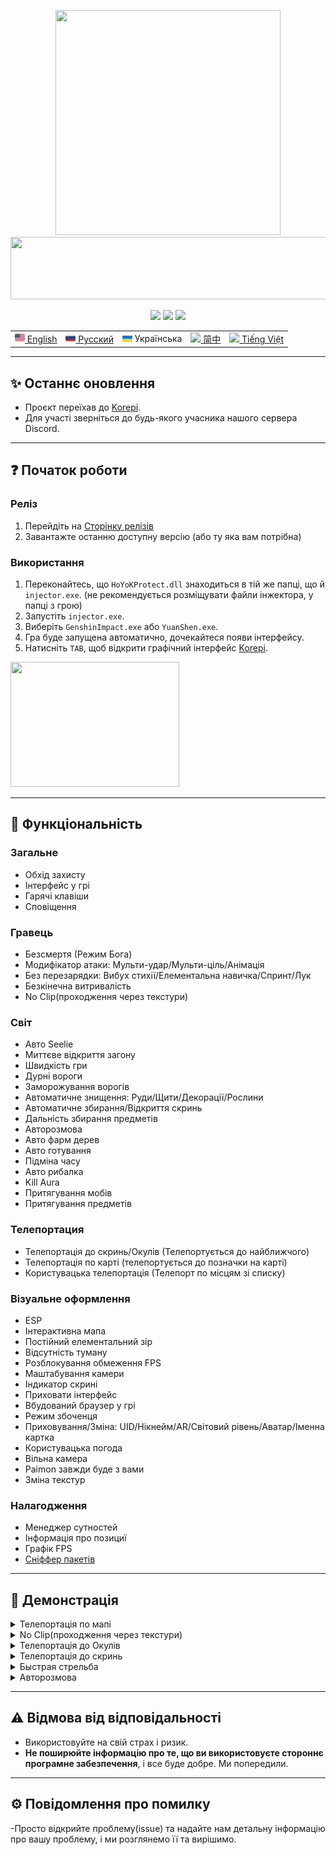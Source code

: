 <p align="center">
  <a href="#"><img width="360" height="360" src="https://media.discordapp.net/attachments/1033549666769449002/1107009612210765955/matches.png"></a>
  <a href="#"><img width="650" height="100" src="https://share.creavite.co/FBkHy3zbN4CgWCr0.gif"></a>
</p>

<p align="center">
	<a href="https://github.com/Korepi/keyauth-cpp-library/releases"><img src="https://img.shields.io/github/downloads/Korepi/keyauth-cpp-library/total.svg?style=for-the-badge&color=darkcyan"></a>
	<a href="https://github.com/Korepi/Korepi/graphs/contributors"><img src="https://img.shields.io/github/contributors/Korepi/Korepi?style=for-the-badge&color=darkcyan"></a>
	<a href="https://discord.gg/cottonbuds"><img src="https://img.shields.io/discord/440536354544156683?label=Discord&logo=discord&style=for-the-badge&color=darkviolet"></a>
</p>

<table>
  <tr>
    <td valign="center"><a href="README.md"><img src="https://github.com/twitter/twemoji/blob/master/assets/svg/1f1fa-1f1f8.svg" width="16"/> English</td>
    <td valign="center"><a href="README_ru-ru.md"><img src="https://github.com/twitter/twemoji/blob/master/assets/svg/1f1f7-1f1fa.svg" width="16"/> Русский</a></td>
    <td valign="center"><img src="https://github.com/Andrew1397/Ukraine/blob/main/Flag_of_Ukraine.png" width="16"/> Українська</a></td>
    <td valign="center"><a href="README_zh-cn.md"><img src="https://em-content.zobj.net/thumbs/120/twitter/351/flag-china_1f1e8-1f1f3.png" width="16"/> 简中</a></td>
    <td valign="center"><a href="README_vi-vn.md"><img src="https://em-content.zobj.net/thumbs/160/twitter/53/flag-for-vietnam_1f1fb-1f1f3.png" width="16"/> Tiếng Việt</a></td>
    
  </tr>
</table>

---

## ✨ Останнє оновлення
- Проєкт переїхав до [Korepi](https://github.com/Korepi/Korepi-Private-Repo).
- Для участі зверніться до будь-якого учасника нашого сервера Discord.

---

## ❓ Початок роботи

### Реліз
1. Перейдіть на [Сторінку релізів](https://github.com/Korepi/keyauth-cpp-library/releases)
2. Завантажте останню доступну версію (або ту яка вам потрібна)

### Використання
1. Переконайтесь, що `HoYoKProtect.dll` знаходиться в тій же папці, що й `injector.exe`. (не рекомендується розміщувати файли інжектора, у папці з грою)
2. Запустіть `injector.exe`.
3. Виберіть `GenshinImpact.exe` або `YuanShen.exe`.
4. Гра буде запущена автоматично, дочекайтеся появи інтерфейсу.
5. Натисніть `TAB`, щоб відкрити графічний інтерфейс [Korepi](https://github.com/Korepi/Korepi).

<a href="#"><img width="270" height="200" src="https://images.drivereasy.com/wp-content/uploads/2018/09/img_5ba9fcbbcb694.png"></a>


---
## 🎨 Функціональність

### Загальне
- Обхід захисту
- Інтерфейс у грі
- Гарячі клавіши
- Сповіщення
### Гравець
- Безсмертя (Режим Бога)
- Модифікатор атаки: Мульти-удар/Мульти-ціль/Анімація
- Без перезарядки: Вибух стихії/Елементальна навичка/Спринт/Лук
- Безкінечна витривалість
- No Clip(проходження через текстури)

### Світ
- Авто Seelie
- Миттєве відкриття загону
- Швидкість гри
- Дурні вороги
- Заморожування ворогів
- Автоматичне знищення: Руди/Щити/Декорації/Рослини
- Автоматичне збирання/Відкриття скринь
- Дальність збирання предметів
- Авторозмова
- Авто фарм дерев
- Авто готування
- Підміна часу
- Авто рибалка
- Kill Aura
- Притягування мобів
- Притягування предметів

### Телепортация
- Телепортація до скринь/Окулів (Телепортується до найближчого)
- Телепортація по карті (телепортується до позначки на карті)
- Користувацька телепортація (Телепорт по місцям зі списку)

### Візуальне оформлення
- ESP
- Інтерактивна мапа
- Постійний елементальний зір
- Відсутність туману
- Розблокування обмеження FPS
- Маштабування камери
- Індикатор скрині
- Приховати інтерфейс
- Вбудований браузер у грі
- Режим збоченця
- Приховування/Зміна: UID/Нікнейм/AR/Світовий рівень/Аватар/Іменна картка
- Користувацька погода
- Вільна камера
- Paimon завжди буде з вами
- Зміна текстур

### Налагодження
- Менеджер сутностей
- Інформація про позициї
- Графік FPS
- [Сніффер пакетів](https://github.com/Akebi-Group/Akebi-PacketSniffer)

---
## 🎣 Демонстрація

<details>
  <summary>Телепортація по мапі</summary>
  <img src="https://github.com/CallowBlack/gif-demos/blob/main/genshin-cheat/map-teleport-demo.gif"/>
</details>
<details>
  <summary>No Clip(проходження через текстури)</summary>
  <img src="https://github.com/CallowBlack/gif-demos/blob/main/genshin-cheat/noclip-demo.gif"/>
</details>
<details>
  <summary>Телепортація до Окулів</summary>
  <img src="https://github.com/CallowBlack/gif-demos/blob/main/genshin-cheat/oculi-teleport-demo.gif"/>
</details>
<details>
  <summary>Телепортація до скринь</summary>
  <img src="https://github.com/CallowBlack/gif-demos/blob/main/genshin-cheat/chest-teleport-demo.gif"/>
</details>
<details>
  <summary>Быстрая стрельба</summary>
  <img src="https://github.com/CallowBlack/gif-demos/blob/main/genshin-cheat/rapid-fire-demo.gif"/>
</details>
<details>
  <summary>Авторозмова</summary>
  <img src="https://github.com/CallowBlack/gif-demos/blob/main/genshin-cheat/auto-talk-demo.gif"/>
</details>

---
## ⚠ Відмова від відповідальності
- Використовуйте на свій страх і ризик.
- **Не поширюйте інформацію про те, що ви використовуєте стороннє програмне забезпечення**, і все буде добре. Ми попередили.

---
## ⚙ Повідомлення про помилку
-Просто відкрийте проблему(issue) та надайте нам детальну інформацію про вашу проблему, і ми розглянемо її та вирішимо.
